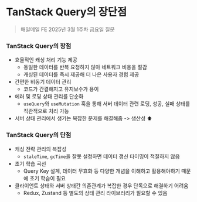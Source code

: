 # TanStack Query의 장단점

> 매일메일 FE 2025년 3월 1주차 금요일 질문

### TanStack Query의 장점

- 효율적인 캐싱 처리 기능 제공
    - 동일한 데이터를 반복 요청하지 않아 네트워크 비용을 절감
    - 캐싱된 데이터를 즉시 제공해 더 나은 사용자 경험 제공
- 간편한 비동기 데이터 관리
    - 코드가 간결해지고 유지보수가 용이
- 에러 및 로딩 상태 관리를 단순화
    - `useQuery`와 `useMutation` 훅을 통해 서버 데이터 관련 로딩, 성공, 실패 상태를 직관적으로 처리 가능
- 서버 상태 관리에서 생기는 복잡한 문제를 해결해줌 -> 생산성 ⬆

### TanStack Query의 단점

- 캐싱 전략 관리의 복잡성
    - `staleTime`, `gcTime`을 잘못 설정하면 데이터 갱신 타이밍이 적절하지 않음
- 초기 학습 곡선
    - Query Key 설계, 데이터 무효화 등 다양한 개념을 이해하고 활용해야하기 때문에 초기 학습이 필요
- 클라이언트 상태와 서버 상태간 의존관계가 복잡한 경우 단독으로 해결하기 어려움
    - Redux, Zustand 등 별도의 상태 관리 라이브러리가 필요할 수 있음